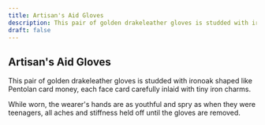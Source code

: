 ```yaml
---
title: Artisan's Aid Gloves
description: This pair of golden drakeleather gloves is studded with ironoak shaped like Pentolan card money, each face card carefully inlaid with tiny iron charms....
draft: false
---
```


## Artisan's Aid Gloves

This pair of golden drakeleather gloves is studded with ironoak shaped like Pentolan card money, each face card carefully inlaid with tiny iron charms.

While worn, the wearer's hands are as youthful and spry as when they were teenagers, all aches and stiffness held off until the gloves are removed.
